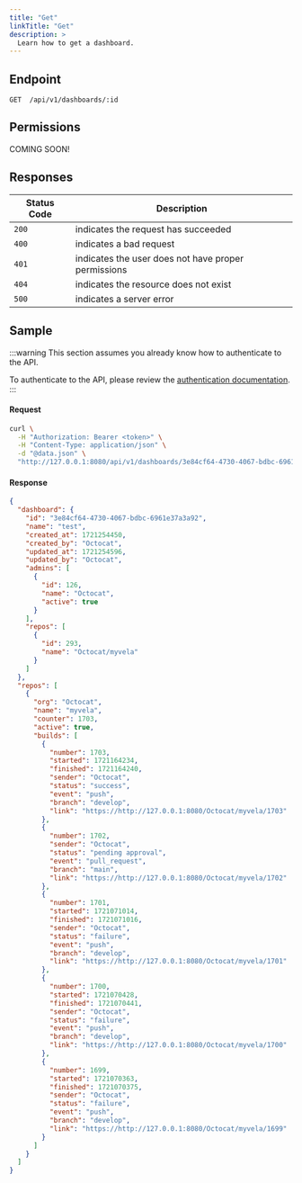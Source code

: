 ```yaml
---
title: "Get"
linkTitle: "Get"
description: >
  Learn how to get a dashboard.
---
```


## Endpoint

```
GET  /api/v1/dashboards/:id
```

## Permissions

COMING SOON!

## Responses

| Status Code | Description                                         |
| ----------- | --------------------------------------------------- |
| `200`       | indicates the request has succeeded                 |
| `400`       | indicates a bad request                             |
| `401`       | indicates the user does not have proper permissions |
| `404`       | indicates the resource does not exist               |
| `500`       | indicates a server error                            |

## Sample

:::warning
This section assumes you already know how to authenticate to the API.

To authenticate to the API, please review the [authentication documentation](/docs/reference/api/authentication/).
:::

#### Request

```sh
curl \
  -H "Authorization: Bearer <token>" \
  -H "Content-Type: application/json" \
  -d "@data.json" \
  "http://127.0.0.1:8080/api/v1/dashboards/3e84cf64-4730-4067-bdbc-6961e37a3a92"
```

#### Response

```json
{
  "dashboard": {
    "id": "3e84cf64-4730-4067-bdbc-6961e37a3a92",
    "name": "test",
    "created_at": 1721254450,
    "created_by": "Octocat",
    "updated_at": 1721254596,
    "updated_by": "Octocat",
    "admins": [
      {
        "id": 126,
        "name": "Octocat",
        "active": true
      }
    ],
    "repos": [
      {
        "id": 293,
        "name": "Octocat/myvela"
      }
    ]
  },
  "repos": [
    {
      "org": "Octocat",
      "name": "myvela",
      "counter": 1703,
      "active": true,
      "builds": [
        {
          "number": 1703,
          "started": 1721164234,
          "finished": 1721164240,
          "sender": "Octocat",
          "status": "success",
          "event": "push",
          "branch": "develop",
          "link": "https://http://127.0.0.1:8080/Octocat/myvela/1703"
        },
        {
          "number": 1702,
          "sender": "Octocat",
          "status": "pending approval",
          "event": "pull_request",
          "branch": "main",
          "link": "https://http://127.0.0.1:8080/Octocat/myvela/1702"
        },
        {
          "number": 1701,
          "started": 1721071014,
          "finished": 1721071016,
          "sender": "Octocat",
          "status": "failure",
          "event": "push",
          "branch": "develop",
          "link": "https://http://127.0.0.1:8080/Octocat/myvela/1701"
        },
        {
          "number": 1700,
          "started": 1721070428,
          "finished": 1721070441,
          "sender": "Octocat",
          "status": "failure",
          "event": "push",
          "branch": "develop",
          "link": "https://http://127.0.0.1:8080/Octocat/myvela/1700"
        },
        {
          "number": 1699,
          "started": 1721070363,
          "finished": 1721070375,
          "sender": "Octocat",
          "status": "failure",
          "event": "push",
          "branch": "develop",
          "link": "https://http://127.0.0.1:8080/Octocat/myvela/1699"
        }
      ]
    }
  ]
}
```